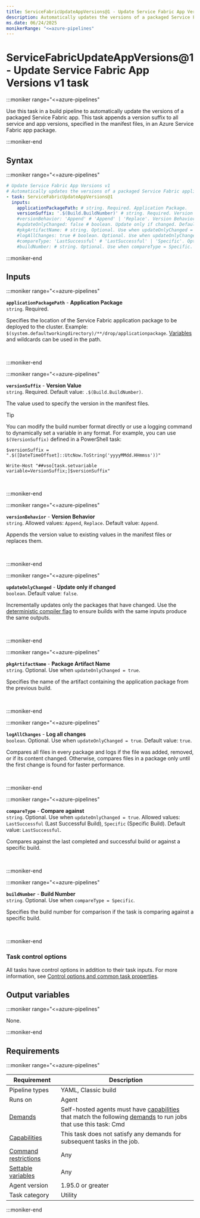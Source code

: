 ```yaml
---
title: ServiceFabricUpdateAppVersions@1 - Update Service Fabric App Versions v1 task
description: Automatically updates the versions of a packaged Service Fabric application.
ms.date: 06/24/2025
monikerRange: "<=azure-pipelines"
---
```


# ServiceFabricUpdateAppVersions@1 - Update Service Fabric App Versions v1 task

<!-- :::description::: -->
:::moniker range="<=azure-pipelines"

<!-- :::editable-content name="description"::: -->
Use this task in a build pipeline to automatically update the versions of a packaged Service Fabric app. This task appends a version suffix to all service and app versions, specified in the manifest files, in an Azure Service Fabric app package.
<!-- :::editable-content-end::: -->

:::moniker-end
<!-- :::description-end::: -->

<!-- :::syntax::: -->
## Syntax

:::moniker range="<=azure-pipelines"

```yaml
# Update Service Fabric App Versions v1
# Automatically updates the versions of a packaged Service Fabric application.
- task: ServiceFabricUpdateAppVersions@1
  inputs:
    applicationPackagePath: # string. Required. Application Package. 
    versionSuffix: '.$(Build.BuildNumber)' # string. Required. Version Value. Default: .$(Build.BuildNumber).
    #versionBehavior: 'Append' # 'Append' | 'Replace'. Version Behavior. Default: Append.
    #updateOnlyChanged: false # boolean. Update only if changed. Default: false.
    #pkgArtifactName: # string. Optional. Use when updateOnlyChanged = true. Package Artifact Name. 
    #logAllChanges: true # boolean. Optional. Use when updateOnlyChanged = true. Log all changes. Default: true.
    #compareType: 'LastSuccessful' # 'LastSuccessful' | 'Specific'. Optional. Use when updateOnlyChanged = true. Compare against. Default: LastSuccessful.
    #buildNumber: # string. Optional. Use when compareType = Specific. Build Number.
```

:::moniker-end

<!-- :::syntax-end::: -->

<!-- :::inputs::: -->
## Inputs

<!-- :::item name="applicationPackagePath"::: -->
:::moniker range="<=azure-pipelines"

**`applicationPackagePath`** - **Application Package**<br>
`string`. Required.<br>
<!-- :::editable-content name="helpMarkDown"::: -->
Specifies the location of the Service Fabric application package to be deployed to the cluster. Example: `$(system.defaultworkingdirectory)/**/drop/applicationpackage`. [Variables](/azure/devops/pipelines/build/variables) and wildcards can be used in the path.
<!-- :::editable-content-end::: -->
<br>

:::moniker-end
<!-- :::item-end::: -->
<!-- :::item name="versionSuffix"::: -->
:::moniker range="<=azure-pipelines"

**`versionSuffix`** - **Version Value**<br>
`string`. Required. Default value: `.$(Build.BuildNumber)`.<br>
<!-- :::editable-content name="helpMarkDown"::: -->
The value used to specify the version in the manifest files.

> [!TIP]
> You can modify the build number format directly or use a logging command to dynamically set a variable in any format. For example, you can use `$(VersionSuffix)` defined in a PowerShell task:
>
> `$versionSuffix = ".$([DateTimeOffset]::UtcNow.ToString('yyyyMMdd.HHmmss'))"`
>
> `Write-Host "##vso[task.setvariable variable=VersionSuffix;]$versionSuffix"`
<!-- :::editable-content-end::: -->
<br>

:::moniker-end
<!-- :::item-end::: -->
<!-- :::item name="versionBehavior"::: -->
:::moniker range="<=azure-pipelines"

**`versionBehavior`** - **Version Behavior**<br>
`string`. Allowed values: `Append`, `Replace`. Default value: `Append`.<br>
<!-- :::editable-content name="helpMarkDown"::: -->
Appends the version value to existing values in the manifest files or replaces them.
<!-- :::editable-content-end::: -->
<br>

:::moniker-end
<!-- :::item-end::: -->
<!-- :::item name="updateOnlyChanged"::: -->
:::moniker range="<=azure-pipelines"

**`updateOnlyChanged`** - **Update only if changed**<br>
`boolean`. Default value: `false`.<br>
<!-- :::editable-content name="helpMarkDown"::: -->
Incrementally updates only the packages that have changed. Use the [deterministic compiler flag](https://devblogs.microsoft.com/dotnet/whats-new-for-c-and-vb-in-visual-studio/) to ensure builds with the same inputs produce the same outputs.
<!-- :::editable-content-end::: -->
<br>

:::moniker-end
<!-- :::item-end::: -->
<!-- :::item name="pkgArtifactName"::: -->
:::moniker range="<=azure-pipelines"

**`pkgArtifactName`** - **Package Artifact Name**<br>
`string`. Optional. Use when `updateOnlyChanged = true`.<br>
<!-- :::editable-content name="helpMarkDown"::: -->
Specifies the name of the artifact containing the application package from the previous build.
<!-- :::editable-content-end::: -->
<br>

:::moniker-end
<!-- :::item-end::: -->
<!-- :::item name="logAllChanges"::: -->
:::moniker range="<=azure-pipelines"

**`logAllChanges`** - **Log all changes**<br>
`boolean`. Optional. Use when `updateOnlyChanged = true`. Default value: `true`.<br>
<!-- :::editable-content name="helpMarkDown"::: -->
Compares all files in every package and logs if the file was added, removed, or if its content changed. Otherwise, compares files in a package only until the first change is found for faster performance.
<!-- :::editable-content-end::: -->
<br>

:::moniker-end
<!-- :::item-end::: -->
<!-- :::item name="compareType"::: -->
:::moniker range="<=azure-pipelines"

**`compareType`** - **Compare against**<br>
`string`. Optional. Use when `updateOnlyChanged = true`. Allowed values: `LastSuccessful` (Last Successful Build), `Specific` (Specific Build). Default value: `LastSuccessful`.<br>
<!-- :::editable-content name="helpMarkDown"::: -->
Compares against the last completed and successful build or against a specific build.
<!-- :::editable-content-end::: -->
<br>

:::moniker-end
<!-- :::item-end::: -->
<!-- :::item name="buildNumber"::: -->
:::moniker range="<=azure-pipelines"

**`buildNumber`** - **Build Number**<br>
`string`. Optional. Use when `compareType = Specific`.<br>
<!-- :::editable-content name="helpMarkDown"::: -->
Specifies the build number for comparison if the task is comparing against a specific build.
<!-- :::editable-content-end::: -->
<br>

:::moniker-end
<!-- :::item-end::: -->

### Task control options

All tasks have control options in addition to their task inputs. For more information, see [Control options and common task properties](/azure/devops/pipelines/yaml-schema/steps-task#common-task-properties).
<!-- :::inputs-end::: -->

<!-- :::outputVariables::: -->
## Output variables

:::moniker range="<=azure-pipelines"

None.

:::moniker-end
<!-- :::outputVariables-end::: -->

<!-- :::remarks::: -->
<!-- :::editable-content name="remarks"::: -->
<!-- :::editable-content-end::: -->
<!-- :::remarks-end::: -->

<!-- :::examples::: -->
<!-- :::editable-content name="examples"::: -->
<!-- :::editable-content-end::: -->
<!-- :::examples-end::: -->

<!-- :::properties::: -->
## Requirements

:::moniker range="<=azure-pipelines"

| Requirement | Description |
|-------------|-------------|
| Pipeline types | YAML, Classic build |
| Runs on | Agent |
| [Demands](/azure/devops/pipelines/process/demands) | Self-hosted agents must have [capabilities](/azure/devops/pipelines/agents/agents#capabilities) that match the following [demands](/azure/devops/pipelines/process/demands) to run jobs that use this task: Cmd |
| [Capabilities](/azure/devops/pipelines/agents/agents#capabilities) | This task does not satisfy any demands for subsequent tasks in the job. |
| [Command restrictions](/azure/devops/pipelines/security/templates#agent-logging-command-restrictions) | Any |
| [Settable variables](/azure/devops/pipelines/security/templates#agent-logging-command-restrictions) | Any |
| Agent version |  1.95.0 or greater |
| Task category | Utility |

:::moniker-end
<!-- :::properties-end::: -->

<!-- :::see-also::: -->
<!-- :::editable-content name="seeAlso"::: -->
<!-- :::editable-content-end::: -->
<!-- :::see-also-end::: -->